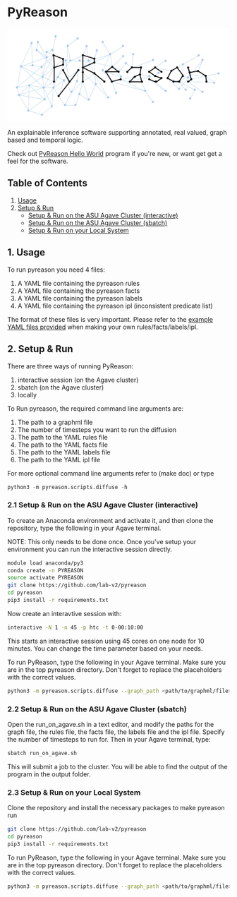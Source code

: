 # PyReason
<img src="media/pyreason_logo.jpg"/>

An explainable inference software supporting annotated, real valued, graph based and temporal logic. 

Check out [PyReason Hello World](docs/hello-world.md) program if you're new, or want get get a feel for the software.


## Table of Contents
  
1. [Usage](#1-usage)
2. [Setup & Run](#2-setup--run)
    * [Setup & Run on the ASU Agave Cluster (interactive)](#21-setup--run-on-the-asu-agave-cluster-interactive)
    * [Setup & Run on the ASU Agave Cluster (sbatch)](#22-setup--run-on-the-asu-agave-cluster-sbatch)
    * [Setup & Run on your Local System](#23-setup--run-on-your-local-system)


## 1. Usage
To run pyreason you need 4 files:

1. A YAML file containing the pyreason rules
2. A YAML file containing the pyreason facts
3. A YAML file containing the pyreason labels
4. A YAML file containing the pyreason ipl (inconsistent predicate list)

The format of these files is very important. Please refer to the [example YAML files provided](pyreason/examples/example_yamls/) when making your own rules/facts/labels/ipl.


## 2. Setup & Run
There are three ways of running PyReason:
1. interactive session (on the Agave cluster)
2. sbatch (on the Agave cluster)
3. locally

To Run pyreason, the required command line arguments are:

1. The path to a graphml file
2. The number of timesteps you want to run the diffusion
3. The path to the YAML rules file
4. The path to the YAML facts file
5. The path to the YAML labels file
6. The path to the YAML ipl file

For more optional command line arguments refer to (make doc) or type 
```python
python3 -m pyreason.scripts.diffuse -h
```

### 2.1 Setup & Run on the ASU Agave Cluster (interactive)
To create an Anaconda environment and activate it, and then clone the repository, type the following in your Agave terminal. 

NOTE: This only needs to be done once. Once you've setup your environment you can run the interactive session directly.
```bash
module load anaconda/py3
conda create -n PYREASON
source activate PYREASON
git clone https://github.com/lab-v2/pyreason
cd pyreason
pip3 install -r requirements.txt
```
Now create an interavtive session with:
```bash
interactive -N 1 -n 45 -p htc -t 0-00:10:00
```
This starts an interactive session using 45 cores on one node for 10 minutes. You can change the time parameter based on your needs.

To run PyReason, type the following in your Agave terminal. Make sure you are in the top pyreason directory. Don't forget to replace the placeholders with the correct values.
```bash
python3 -m pyreason.scripts.diffuse --graph_path <path/to/graphml/file> --timesteps <number of timesteps to run> --rules_yaml_path <path/to/rules.yaml> --facts_yaml_path <path/to/facts.yaml> --labels_yaml_path <path/to/labels.yaml> --ipl <path/to/ipl.yaml>
```


### 2.2 Setup & Run on the ASU Agave Cluster (sbatch)
Open the run_on_agave.sh in a text editor, and modify the paths for the graph file, the rules file, the facts file, the labels file and the ipl file. Specify the number of timesteps to run for. Then in your Agave terminal, type:
```bash
sbatch run_on_agave.sh
```
This will submit a job to the cluster. You will be able to find the output of the program in the output folder.

### 2.3 Setup & Run on your Local System
Clone the repository and install the necessary packages to make pyreason run

```bash
git clone https://github.com/lab-v2/pyreason
cd pyreason
pip3 install -r requirements.txt
```
To run PyReason, type the following in your Agave terminal. Make sure you are in the top pyreason directory. Don't forget to replace the placeholders with the correct values.
```bash
python3 -m pyreason.scripts.diffuse --graph_path <path/to/graphml/file> --timesteps <number of timesteps to run> --rules_yaml_path <path/to/rules.yaml> --facts_yaml_path <path/to/facts.yaml> --labels_yaml_path <path/to/labels.yaml> --ipl <path/to/ipl.yaml>
```